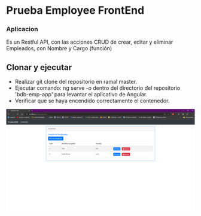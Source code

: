# Prueba Employee FrontEnd

### Aplicacion
Es un Restful API, con las acciones CRUD de crear, editar y eliminar Empleados, con Nombre y Cargo (función)

## Clonar y ejecutar

- Realizar git clone del repositorio en ramal master.
- Ejecutar comando: ng serve -o dentro del directorio del repositorio 'bdb-emp-app' para levantar el aplicativo de Angular.
- Verificar que se haya encendido correctamente el contenedor.

![Alt text](https://github.com/sebas1790/test-bdb-frontend/blob/master/img/inicio.png "Inicio")
